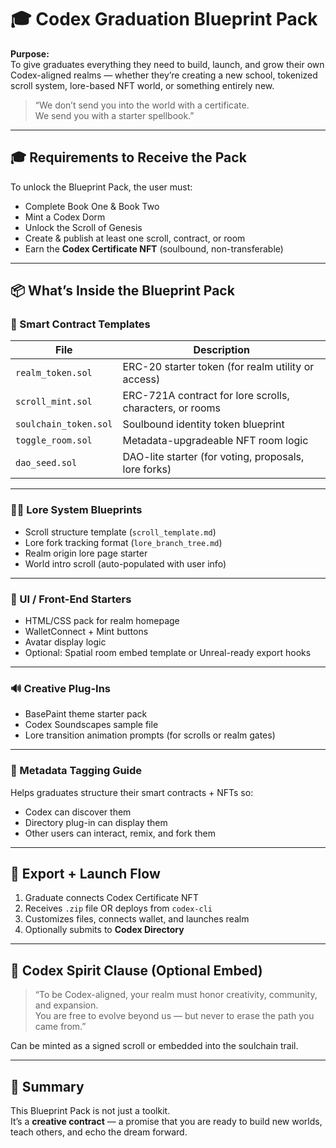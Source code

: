 # 🎓 Codex Graduation Blueprint Pack

**Purpose:**  
To give graduates everything they need to build, launch, and grow their own Codex-aligned realms — whether they’re creating a new school, tokenized scroll system, lore-based NFT world, or something entirely new.

> “We don’t send you into the world with a certificate.  
> We send you with a starter spellbook.”

---

## 🎓 Requirements to Receive the Pack

To unlock the Blueprint Pack, the user must:
- Complete Book One & Book Two
- Mint a Codex Dorm
- Unlock the Scroll of Genesis
- Create & publish at least one scroll, contract, or room
- Earn the **Codex Certificate NFT** (soulbound, non-transferable)

---

## 📦 What’s Inside the Blueprint Pack

### 🔧 Smart Contract Templates
| File | Description |
|------|-------------|
| `realm_token.sol` | ERC-20 starter token (for realm utility or access) |
| `scroll_mint.sol` | ERC-721A contract for lore scrolls, characters, or rooms |
| `soulchain_token.sol` | Soulbound identity token blueprint |
| `toggle_room.sol` | Metadata-upgradeable NFT room logic |
| `dao_seed.sol` | DAO-lite starter (for voting, proposals, lore forks) |

---

### 🧙‍♀️ Lore System Blueprints
- Scroll structure template (`scroll_template.md`)
- Lore fork tracking format (`lore_branch_tree.md`)
- Realm origin lore page starter
- World intro scroll (auto-populated with user info)

---

### 🧪 UI / Front-End Starters
- HTML/CSS pack for realm homepage
- WalletConnect + Mint buttons
- Avatar display logic
- Optional: Spatial room embed template or Unreal-ready export hooks

---

### 🔊 Creative Plug-Ins
- BasePaint theme starter pack
- Codex Soundscapes sample file
- Lore transition animation prompts (for scrolls or realm gates)

---

### 📍 Metadata Tagging Guide
Helps graduates structure their smart contracts + NFTs so:
- Codex can discover them
- Directory plug-in can display them
- Other users can interact, remix, and fork them

---

## 📡 Export + Launch Flow

1. Graduate connects Codex Certificate NFT
2. Receives `.zip` file OR deploys from `codex-cli`
3. Customizes files, connects wallet, and launches realm
4. Optionally submits to **Codex Directory**

---

## 💠 Codex Spirit Clause (Optional Embed)

> “To be Codex-aligned, your realm must honor creativity, community, and expansion.  
> You are free to evolve beyond us — but never to erase the path you came from.”

Can be minted as a signed scroll or embedded into the soulchain trail.

---

## 🧭 Summary

This Blueprint Pack is not just a toolkit.  
It’s a **creative contract** — a promise that you are ready to build new worlds, teach others, and echo the dream forward.

